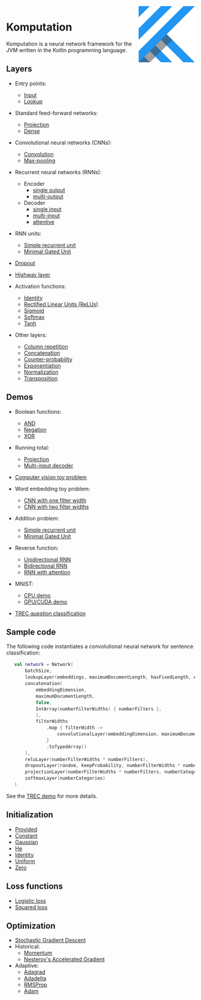 <img src="Logo.jpg" align="right" height="150" width="150" />

# Komputation

Komputation is a neural network framework for the JVM written in the Kotlin programming language.

## Layers

- Entry points:
  - [Input](./src/main/kotlin/shape/komputation/layers/entry/InputLayer.kt)
  - [Lookup](./src/main/kotlin/shape/komputation/layers/entry/LookupLayer.kt)

- Standard feed-forward networks:
  - [Projection](./src/main/kotlin/shape/komputation/layers/forward/projection/ProjectionLayer.kt)
  - [Dense](./src/main/kotlin/shape/komputation/layers/forward/dense/DenseLayer.kt)

- Convolutional neural networks (CNNs):
  - [Convolution](./src/main/kotlin/shape/komputation/layers/forward/convolution/ConvolutionLayer.kt)
  - [Max-pooling](./src/main/kotlin/shape/komputation/layers/forward/convolution/MaxPoolingLayer.kt)

- Recurrent neural networks (RNNs):
  - Encoder
    - [single output](./src/main/kotlin/shape/komputation/layers/forward/encoder/SingleOutputEncoder.kt)
    - [multi-output](./src/main/kotlin/shape/komputation/layers/forward/encoder/MultiOutputEncoder.kt)
  - Decoder
    - [single input](./src/main/kotlin/shape/komputation/layers/forward/decoder/SingleInputDecoder.kt)
    - [multi-input](./src/main/kotlin/shape/komputation/layers/forward/decoder/MultiInputDecoder.kt)
    - [attentive](./src/main/kotlin/shape/komputation/layers/forward/decoder/AttentiveDecoder.kt)

- RNN units:
  - [Simple recurrent unit](./src/main/kotlin/shape/komputation/cpu/layers/forward/units/SimpleRecurrentUnit.kt)
  - [Minimal Gated Unit](./src/main/kotlin/shape/komputation/cpu/layers/forward/units/MinimalGatedUnit.kt)

- [Dropout](./src/main/kotlin/shape/komputation/layers/forward/dropout/DropoutLayer.kt)

- [Highway layer](./src/main/kotlin/shape/komputation/layers/forward/HighwayLayer.kt)

- Activation functions:
  - [Identity](./src/main/kotlin/shape/komputation/layers/forward/activation/IdentityLayer.kt)
  - [Rectified Linear Units (ReLUs)](./src/main/kotlin/shape/komputation/layers/forward/activation/ReluLayer.kt)
  - [Sigmoid](./src/main/kotlin/shape/komputation/layers/forward/activation/SigmoidLayer.kt)
  - [Softmax](./src/main/kotlin/shape/komputation/layers/forward/activation/SoftmaxLayer.kt)
  - [Tanh](./src/main/kotlin/shape/komputation/layers/forward/activation/TanhLayer.kt)

- Other layers:
  - [Column repetition](./src/main/kotlin/shape/komputation/layers/forward/ColumnRepetitionLayer.kt)
  - [Concatenation](./src/main/kotlin/shape/komputation/layers/forward/Concatenation.kt)
  - [Counter-probability](./src/main/kotlin/shape/komputation/layers/forward/CounterProbabilityLayer.kt)
  - [Exponentiation](./src/main/kotlin/shape/komputation/layers/forward/activation/ExponentiationLayer.kt)
  - [Normalization](./src/main/kotlin/shape/komputation/layers/forward/NormalizationLayer.kt)
  - [Transposition](./src/main/kotlin/shape/komputation/layers/forward/TranspositionLayer.kt)

## Demos

- Boolean functions:
  - [AND](./src/main/kotlin/shape/komputation/cpu/demos/and/AndSigmoid.kt)
  - [Negation](./src/main/kotlin/shape/komputation/cpu/demos/negation/Negation.kt)
  - [XOR](./src/main/kotlin/shape/komputation/cpu/demos/xor/Xor.kt)

- Running total:
  - [Projection](./src/main/kotlin/shape/komputation/cpu/demos/runningtotal/RunningTotalProjection.kt)
  - [Multi-input decoder](./src/main/kotlin/shape/komputation/cpu/demos/runningtotal/RunningTotalMultiInputDecoder.kt)

- [Computer vision toy problem](./src/main/kotlin/shape/komputation/cpu/demos/lines/Lines.kt)

- Word embedding toy problem:
  - [CNN with one filter width](./src/main/kotlin/shape/komputation/cpu/demos/embeddings/Embeddings.kt)
  - [CNN with two filter widths](./src/main/kotlin/shape/komputation/cpu/demos/embeddings/EmbeddingsWithDifferentFilterHeights.kt)

- Addition problem:
  - [Simple recurrent unit](./src/main/kotlin/shape/komputation/cpu/demos/addition/AdditionProblemRecurrentUnit.kt)
  - [Minimal Gated Unit](./src/main/kotlin/shape/komputation/cpu/demos/addition/AdditionProblemMGU.kt)

- Reverse function:
  - [Unidirectional RNN](./src/main/kotlin/shape/komputation/cpu/demos/reverse/ReverseUnidirectional.kt)
  - [Bidirectional RNN](./src/main/kotlin/shape/komputation/cpu/demos/reverse/ReverseBidirectional.kt)
  - [RNN with attention](./src/main/kotlin/shape/komputation/cpu/demos/reverse/ReverseAttention.kt)

- MNIST:
  - [CPU demo](./src/main/kotlin/shape/komputation/cpu/demos/mnist/MnistBatchDropout.kt)
  - [GPU/CUDA demo](./src/main/kotlin/shape/komputation/cuda/demos/mnist/MnistBatchDropout.kt)

- [TREC question classification](./src/main/kotlin/shape/komputation/cpu/demos/trec/TREC.kt)

## Sample code

The following code instantiates a convolutional neural network for sentence classification:

 ```kotlin
    val network = Network(
        batchSize,
        lookupLayer(embeddings, maximumDocumentLength, hasFixedLength, embeddingDimension, optimization),
        concatenation(
            embeddingDimension,
            maximumDocumentLength,
            false,
            IntArray(numberFilterWidths) { numberFilters },
            1,
            filterWidths
                .map { filterWidth ->
                    convolutionalLayer(embeddingDimension, maximumDocumentLength, hasFixedLength, numberFilters, filterWidth, filterHeight, initialization, initialization, optimization)
                }
                .toTypedArray()
        ),
        reluLayer(numberFilterWidths * numberFilters),
        dropoutLayer(random, keepProbability, numberFilterWidths * numberFilters),
        projectionLayer(numberFilterWidths * numberFilters, numberCategories, initialization, initialization, optimization),
        softmaxLayer(numberCategories)
    )
```

See the [TREC demo](./src/main/kotlin/shape/komputation/cpus/demos/trec/TREC.kt) for more details.

## Initialization

- [Provided](./src/main/kotlin/shape/komputation/initialization/ProvidedInitialization.kt)
- [Constant](./src/main/kotlin/shape/komputation/initialization/ConstantInitialization.kt)
- [Gaussian](./src/main/kotlin/shape/komputation/initialization/GaussianInitialization.kt)
- [He](./src/main/kotlin/shape/komputation/initialization/HeInitialization.kt)
- [Identity](./src/main/kotlin/shape/komputation/initialization/IdentityInitialization.kt)
- [Uniform](./src/main/kotlin/shape/komputation/initialization/UniformInitialization.kt)
- [Zero](./src/main/kotlin/shape/komputation/initialization/ZeroInitialization.kt)

## Loss functions

- [Logistic loss](./src/main/kotlin/shape/komputation/loss/LogisticLoss.kt)
- [Squared loss](./src/main/kotlin/shape/komputation/loss/SquaredLoss.kt)

## Optimization

- [Stochastic Gradient Descent](./src/main/kotlin/shape/komputation/optimization/StochasticGradientDescent.kt)
- Historical:
  - [Momentum](./src/main/kotlin/shape/komputation/optimization/historical/Momentum.kt)
  - [Nesterov's Accelerated Gradient](./src/main/kotlin/shape/komputation/optimization/historical/Nesterov.kt)
- Adaptive:
  - [Adagrad](./src/main/kotlin/shape/komputation/optimization/adaptive/Adagrad.kt)
  - [Adadelta](./src/main/kotlin/shape/komputation/optimization/adaptive/Adadelta.kt)
  - [RMSProp](./src/main/kotlin/shape/komputation/optimization/adaptive/RMSProp.kt)
  - [Adam](./src/main/kotlin/shape/komputation/optimization/adaptive/Adam.kt)